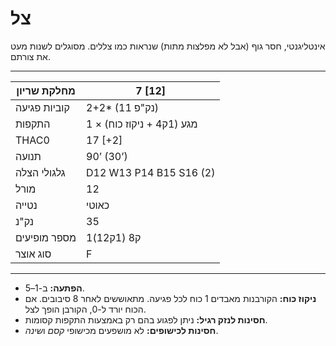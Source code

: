 # צל

אינטליגנטי, חסר גוף (אבל לא מפלצות מתות) שנראות כמו צללים. מסוגלים לשנות מעט את צורתם.

------

| מחלקת שריון     | 7 [12]                           |
| ---------------- | -------------------------------- |
| קוביות פגיעה     | 2+2* (11 נק"פ)                   |
| התקפות           | 1 × מגע (1ק4 + ניקוז כוח)        |
| THAC0            | 17 [+2]                          |
| תנועה            | 90’ (30’)                        |
| גלגולי הצלה      | D12 W13 P14 B15 S16 (2)          |
| מורל             | 12                               |
| נטייה            | כאוטי                            |
| נק"נ             | 35                               |
| מספר מופיעים     | 1ק8 (1ק12)                       |
| סוג אוצר         | F                                |

------

- **הפתעה:** ב-1–5.
- **ניקוז כוח:** הקורבנות מאבדים 1 כוח לכל פגיעה. מתאוששים לאחר 8 סיבובים. אם הכוח יורד ל-0, הקורבן הופך לצל.
- **חסינות לנזק רגיל:** ניתן לפגוע בהם רק באמצעות התקפות קסומות.
- **חסינות לכישופים:** לא מושפעים מכישופי *קסם* ו*שינה*.